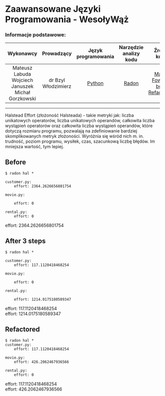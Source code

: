 # Zaawansowane Języki Programowania - WesołyWąż

### Informacje podstawowe:

| Wykonawcy | Prowadzący | Język<br>programowania | Narzędzie<br>analizy kodu | Źródło kodu | Data oddania |
:-:|:-:|:-:|:-:|:-:|:-:
| Mateusz Labuda<br> Wojciech Januszek <br>Michał Gorzkowski | dr Bzyl Włodzimierz | [Python](https://www.python.org/) | [Radon](https://radon.readthedocs.io/en/latest/) | [Martin Fowler's book Refactoring](https://martinfowler.com/books/refactoring.htmla) | 26.01.2019

---

Halstead Effort (złożoność Halsteada) - takie metryki jak: liczba unikatowych operatorów, liczba unikatowych operandów, całkowita liczba wystąpień operatorów oraz całkowita liczba wystąpień operandów, które dotyczą rozmiaru programu, pozwalają na zdefiniowanie bardziej skomplikowanych metryk złożoności. Wyróżnia się wśród nich m. in. trudność, poziom programu, wysiłek, czas, szacunkową liczbę błędów. Im mniejsza wartość, tym lepiej.

## Before

```
$ radon hal *

customer.py:
    effort: 2364.2626656801754

movie.py:

    effort: 0

rental.py:
    effort: 0

```
effort: 2364.2626656801754

## After 3 steps
```
$ radon hal *

customer.py:
    effort: 117.1120418468254

movie.py:

    effort: 0

rental.py:

    effort: 1214.0175180589347
```
effort: 117.1120418468254  
effort: 1214.0175180589347



## Refactored

```
$ radon hal *
customer.py:
    effort: 117.1120418468254

movie.py:
    effort: 426.2062467936566

rental.py:
    effort: 0
```
effort: 117.1120418468254  
effort: 426.2062467936566
